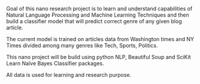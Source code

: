Goal of this nano research project is to learn and understand capabilities of Natural Language Processing and Machine Learning Techniques and then build a classifier model that will predict correct genre of any given blog article.

The current model is trained on articles data from Washington times and NY Times divided among many genres like Tech, Sports, Politics.

This nano project will be build using python NLP, Beautiful Soup and SciKit Learn Naïve Bayes Classifier packages.

All data is used for learning and research purpose. 

